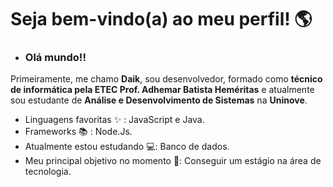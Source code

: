 # Seja bem-vindo(a) ao meu perfil! 🌎

- ### Olá mundo!! <br>
Primeiramente, me chamo **Daik**, sou desenvolvedor, formado como **técnico de informática pela ETEC Prof. Adhemar Batista Heméritas** e atualmente sou estudante de **Análise e Desenvolvimento de Sistemas** na **Uninove**.

- Linguagens favoritas ✨ : JavaScript e Java.
- Frameworks 📚 : Node.Js.
- Atualmente estou estudando 💻: Banco de dados.
- Meu principal objetivo no momento 🎯: Conseguir um estágio na área de tecnologia.
